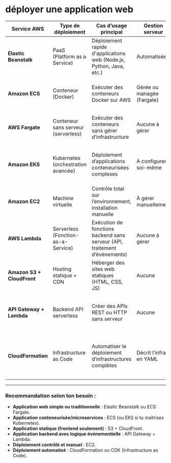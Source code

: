 # **déployer une application web**

| **Service AWS**              | **Type de déploiement**                 | **Cas d’usage principal**                                                                 | **Gestion serveur**     | **Scalabilité**            | **Commentaires**                                                                 |
|-----------------------------|----------------------------------------|-------------------------------------------------------------------------------------------|--------------------------|----------------------------|----------------------------------------------------------------------------------|
| **Elastic Beanstalk**       | PaaS (Platform as a Service)           | Déploiement rapide d'applications web (Node.js, Python, Java, etc.)                      | Automatisée              | Automatique                | Très simple à utiliser, mais moins flexible que ECS/EKS                         |
| **Amazon ECS**              | Conteneur (Docker)                     | Exécuter des conteneurs Docker sur AWS                                                    | Gérée ou managée (Fargate) | Haute                       | Intégré à ECR et CloudWatch. Utilise des clusters de conteneurs                 |
| **AWS Fargate**             | Conteneur sans serveur (serverless)    | Exécuter des conteneurs sans gérer d’infrastructure                                       | Aucune à gérer           | Automatique                | Version simplifiée de ECS, idéale pour microservices                            |
| **Amazon EKS**              | Kubernetes (orchestration avancée)     | Déploiement d’applications conteneurisées complexes                                      | À configurer soi-même    | Très haute                 | Plus complexe, recommandé pour les grandes architectures Kubernetes             |
| **Amazon EC2**              | Machine virtuelle                      | Contrôle total sur l’environnement, installation manuelle                                | À gérer manuellement     | Manuelle                   | Flexible mais demande plus d’administration                                      |
| **AWS Lambda**              | Serverless (Fonction-as-a-Service)     | Exécution de fonctions backend sans serveur (API, traitement d’événements)              | Aucune à gérer           | Automatique                | Très adapté pour des microservices simples ou des APIs stateless                |
| **Amazon S3 + CloudFront**  | Hosting statique + CDN                 | Héberger des sites web statiques (HTML, CSS, JS)                                          | Aucune                   | Automatique (CDN)          | Idéal pour les frontends SPA (React, Angular...)                                 |
| **API Gateway + Lambda**    | Backend API serverless                 | Créer des APIs REST ou HTTP sans serveur                                                 | Aucune                   | Automatique                | Parfait avec Lambda pour créer un backend complet sans serveur                  |
| **CloudFormation**          | Infrastructure as Code                | Automatiser le déploiement d’infrastructures complètes                                   | Décrit l’infra en YAML   | Dépend du service utilisé | Sert à automatiser tout déploiement, pas à héberger directement une application |

---

### Recommandation selon ton besoin :

- **Application web simple ou traditionnelle** : Elastic Beanstalk ou ECS Fargate.
- **Application conteneurisée/microservices** : ECS (ou EKS si tu maîtrises Kubernetes).
- **Application statique (frontend seulement)** : S3 + CloudFront.
- **Application backend avec logique événementielle** : API Gateway + Lambda.
- **Déploiement contrôlé et manuel** : EC2.
- **Déploiement automatisé** : CloudFormation ou CDK (Infrastructure as Code).

